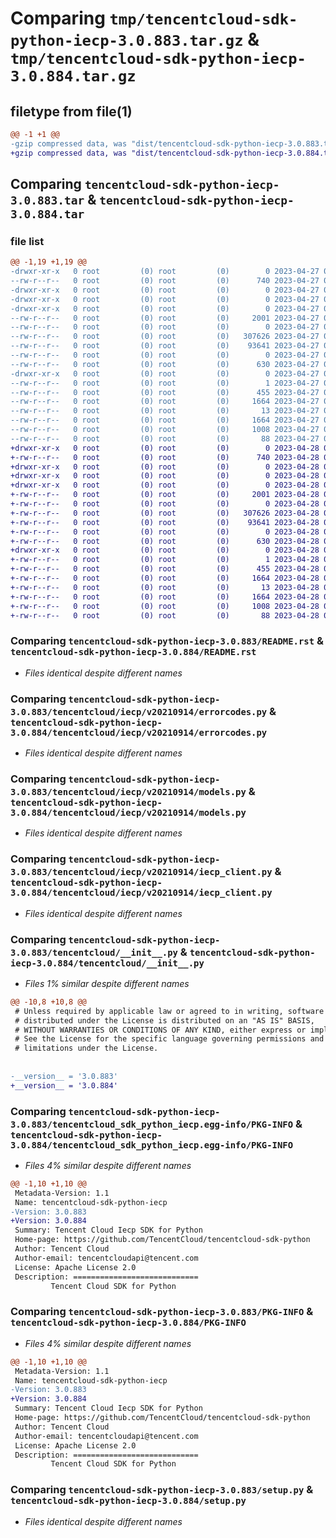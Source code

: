 # Comparing `tmp/tencentcloud-sdk-python-iecp-3.0.883.tar.gz` & `tmp/tencentcloud-sdk-python-iecp-3.0.884.tar.gz`

## filetype from file(1)

```diff
@@ -1 +1 @@
-gzip compressed data, was "dist/tencentcloud-sdk-python-iecp-3.0.883.tar", last modified: Thu Apr 27 00:34:54 2023, max compression
+gzip compressed data, was "dist/tencentcloud-sdk-python-iecp-3.0.884.tar", last modified: Fri Apr 28 02:21:41 2023, max compression
```

## Comparing `tencentcloud-sdk-python-iecp-3.0.883.tar` & `tencentcloud-sdk-python-iecp-3.0.884.tar`

### file list

```diff
@@ -1,19 +1,19 @@
-drwxr-xr-x   0 root         (0) root         (0)        0 2023-04-27 00:34:54.000000 tencentcloud-sdk-python-iecp-3.0.883/
--rw-r--r--   0 root         (0) root         (0)      740 2023-04-27 00:34:53.000000 tencentcloud-sdk-python-iecp-3.0.883/README.rst
-drwxr-xr-x   0 root         (0) root         (0)        0 2023-04-27 00:34:54.000000 tencentcloud-sdk-python-iecp-3.0.883/tencentcloud/
-drwxr-xr-x   0 root         (0) root         (0)        0 2023-04-27 00:34:54.000000 tencentcloud-sdk-python-iecp-3.0.883/tencentcloud/iecp/
-drwxr-xr-x   0 root         (0) root         (0)        0 2023-04-27 00:34:54.000000 tencentcloud-sdk-python-iecp-3.0.883/tencentcloud/iecp/v20210914/
--rw-r--r--   0 root         (0) root         (0)     2001 2023-04-27 00:34:53.000000 tencentcloud-sdk-python-iecp-3.0.883/tencentcloud/iecp/v20210914/errorcodes.py
--rw-r--r--   0 root         (0) root         (0)        0 2023-04-27 00:34:53.000000 tencentcloud-sdk-python-iecp-3.0.883/tencentcloud/iecp/v20210914/__init__.py
--rw-r--r--   0 root         (0) root         (0)   307626 2023-04-27 00:34:53.000000 tencentcloud-sdk-python-iecp-3.0.883/tencentcloud/iecp/v20210914/models.py
--rw-r--r--   0 root         (0) root         (0)    93641 2023-04-27 00:34:53.000000 tencentcloud-sdk-python-iecp-3.0.883/tencentcloud/iecp/v20210914/iecp_client.py
--rw-r--r--   0 root         (0) root         (0)        0 2023-04-27 00:34:53.000000 tencentcloud-sdk-python-iecp-3.0.883/tencentcloud/iecp/__init__.py
--rw-r--r--   0 root         (0) root         (0)      630 2023-04-27 00:34:53.000000 tencentcloud-sdk-python-iecp-3.0.883/tencentcloud/__init__.py
-drwxr-xr-x   0 root         (0) root         (0)        0 2023-04-27 00:34:54.000000 tencentcloud-sdk-python-iecp-3.0.883/tencentcloud_sdk_python_iecp.egg-info/
--rw-r--r--   0 root         (0) root         (0)        1 2023-04-27 00:34:54.000000 tencentcloud-sdk-python-iecp-3.0.883/tencentcloud_sdk_python_iecp.egg-info/dependency_links.txt
--rw-r--r--   0 root         (0) root         (0)      455 2023-04-27 00:34:54.000000 tencentcloud-sdk-python-iecp-3.0.883/tencentcloud_sdk_python_iecp.egg-info/SOURCES.txt
--rw-r--r--   0 root         (0) root         (0)     1664 2023-04-27 00:34:54.000000 tencentcloud-sdk-python-iecp-3.0.883/tencentcloud_sdk_python_iecp.egg-info/PKG-INFO
--rw-r--r--   0 root         (0) root         (0)       13 2023-04-27 00:34:54.000000 tencentcloud-sdk-python-iecp-3.0.883/tencentcloud_sdk_python_iecp.egg-info/top_level.txt
--rw-r--r--   0 root         (0) root         (0)     1664 2023-04-27 00:34:54.000000 tencentcloud-sdk-python-iecp-3.0.883/PKG-INFO
--rw-r--r--   0 root         (0) root         (0)     1008 2023-04-27 00:34:53.000000 tencentcloud-sdk-python-iecp-3.0.883/setup.py
--rw-r--r--   0 root         (0) root         (0)       88 2023-04-27 00:34:54.000000 tencentcloud-sdk-python-iecp-3.0.883/setup.cfg
+drwxr-xr-x   0 root         (0) root         (0)        0 2023-04-28 02:21:41.000000 tencentcloud-sdk-python-iecp-3.0.884/
+-rw-r--r--   0 root         (0) root         (0)      740 2023-04-28 02:21:41.000000 tencentcloud-sdk-python-iecp-3.0.884/README.rst
+drwxr-xr-x   0 root         (0) root         (0)        0 2023-04-28 02:21:41.000000 tencentcloud-sdk-python-iecp-3.0.884/tencentcloud/
+drwxr-xr-x   0 root         (0) root         (0)        0 2023-04-28 02:21:41.000000 tencentcloud-sdk-python-iecp-3.0.884/tencentcloud/iecp/
+drwxr-xr-x   0 root         (0) root         (0)        0 2023-04-28 02:21:41.000000 tencentcloud-sdk-python-iecp-3.0.884/tencentcloud/iecp/v20210914/
+-rw-r--r--   0 root         (0) root         (0)     2001 2023-04-28 02:21:41.000000 tencentcloud-sdk-python-iecp-3.0.884/tencentcloud/iecp/v20210914/errorcodes.py
+-rw-r--r--   0 root         (0) root         (0)        0 2023-04-28 02:21:41.000000 tencentcloud-sdk-python-iecp-3.0.884/tencentcloud/iecp/v20210914/__init__.py
+-rw-r--r--   0 root         (0) root         (0)   307626 2023-04-28 02:21:41.000000 tencentcloud-sdk-python-iecp-3.0.884/tencentcloud/iecp/v20210914/models.py
+-rw-r--r--   0 root         (0) root         (0)    93641 2023-04-28 02:21:41.000000 tencentcloud-sdk-python-iecp-3.0.884/tencentcloud/iecp/v20210914/iecp_client.py
+-rw-r--r--   0 root         (0) root         (0)        0 2023-04-28 02:21:41.000000 tencentcloud-sdk-python-iecp-3.0.884/tencentcloud/iecp/__init__.py
+-rw-r--r--   0 root         (0) root         (0)      630 2023-04-28 02:21:41.000000 tencentcloud-sdk-python-iecp-3.0.884/tencentcloud/__init__.py
+drwxr-xr-x   0 root         (0) root         (0)        0 2023-04-28 02:21:41.000000 tencentcloud-sdk-python-iecp-3.0.884/tencentcloud_sdk_python_iecp.egg-info/
+-rw-r--r--   0 root         (0) root         (0)        1 2023-04-28 02:21:41.000000 tencentcloud-sdk-python-iecp-3.0.884/tencentcloud_sdk_python_iecp.egg-info/dependency_links.txt
+-rw-r--r--   0 root         (0) root         (0)      455 2023-04-28 02:21:41.000000 tencentcloud-sdk-python-iecp-3.0.884/tencentcloud_sdk_python_iecp.egg-info/SOURCES.txt
+-rw-r--r--   0 root         (0) root         (0)     1664 2023-04-28 02:21:41.000000 tencentcloud-sdk-python-iecp-3.0.884/tencentcloud_sdk_python_iecp.egg-info/PKG-INFO
+-rw-r--r--   0 root         (0) root         (0)       13 2023-04-28 02:21:41.000000 tencentcloud-sdk-python-iecp-3.0.884/tencentcloud_sdk_python_iecp.egg-info/top_level.txt
+-rw-r--r--   0 root         (0) root         (0)     1664 2023-04-28 02:21:41.000000 tencentcloud-sdk-python-iecp-3.0.884/PKG-INFO
+-rw-r--r--   0 root         (0) root         (0)     1008 2023-04-28 02:21:41.000000 tencentcloud-sdk-python-iecp-3.0.884/setup.py
+-rw-r--r--   0 root         (0) root         (0)       88 2023-04-28 02:21:41.000000 tencentcloud-sdk-python-iecp-3.0.884/setup.cfg
```

### Comparing `tencentcloud-sdk-python-iecp-3.0.883/README.rst` & `tencentcloud-sdk-python-iecp-3.0.884/README.rst`

 * *Files identical despite different names*

### Comparing `tencentcloud-sdk-python-iecp-3.0.883/tencentcloud/iecp/v20210914/errorcodes.py` & `tencentcloud-sdk-python-iecp-3.0.884/tencentcloud/iecp/v20210914/errorcodes.py`

 * *Files identical despite different names*

### Comparing `tencentcloud-sdk-python-iecp-3.0.883/tencentcloud/iecp/v20210914/models.py` & `tencentcloud-sdk-python-iecp-3.0.884/tencentcloud/iecp/v20210914/models.py`

 * *Files identical despite different names*

### Comparing `tencentcloud-sdk-python-iecp-3.0.883/tencentcloud/iecp/v20210914/iecp_client.py` & `tencentcloud-sdk-python-iecp-3.0.884/tencentcloud/iecp/v20210914/iecp_client.py`

 * *Files identical despite different names*

### Comparing `tencentcloud-sdk-python-iecp-3.0.883/tencentcloud/__init__.py` & `tencentcloud-sdk-python-iecp-3.0.884/tencentcloud/__init__.py`

 * *Files 1% similar despite different names*

```diff
@@ -10,8 +10,8 @@
 # Unless required by applicable law or agreed to in writing, software
 # distributed under the License is distributed on an "AS IS" BASIS,
 # WITHOUT WARRANTIES OR CONDITIONS OF ANY KIND, either express or implied.
 # See the License for the specific language governing permissions and
 # limitations under the License.
 
 
-__version__ = '3.0.883'
+__version__ = '3.0.884'
```

### Comparing `tencentcloud-sdk-python-iecp-3.0.883/tencentcloud_sdk_python_iecp.egg-info/PKG-INFO` & `tencentcloud-sdk-python-iecp-3.0.884/tencentcloud_sdk_python_iecp.egg-info/PKG-INFO`

 * *Files 4% similar despite different names*

```diff
@@ -1,10 +1,10 @@
 Metadata-Version: 1.1
 Name: tencentcloud-sdk-python-iecp
-Version: 3.0.883
+Version: 3.0.884
 Summary: Tencent Cloud Iecp SDK for Python
 Home-page: https://github.com/TencentCloud/tencentcloud-sdk-python
 Author: Tencent Cloud
 Author-email: tencentcloudapi@tencent.com
 License: Apache License 2.0
 Description: ============================
         Tencent Cloud SDK for Python
```

### Comparing `tencentcloud-sdk-python-iecp-3.0.883/PKG-INFO` & `tencentcloud-sdk-python-iecp-3.0.884/PKG-INFO`

 * *Files 4% similar despite different names*

```diff
@@ -1,10 +1,10 @@
 Metadata-Version: 1.1
 Name: tencentcloud-sdk-python-iecp
-Version: 3.0.883
+Version: 3.0.884
 Summary: Tencent Cloud Iecp SDK for Python
 Home-page: https://github.com/TencentCloud/tencentcloud-sdk-python
 Author: Tencent Cloud
 Author-email: tencentcloudapi@tencent.com
 License: Apache License 2.0
 Description: ============================
         Tencent Cloud SDK for Python
```

### Comparing `tencentcloud-sdk-python-iecp-3.0.883/setup.py` & `tencentcloud-sdk-python-iecp-3.0.884/setup.py`

 * *Files identical despite different names*

